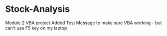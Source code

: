 # Stock-Analysis
Module 2 VBA project
Added Test Message to make sure VBA working - but can't use F5 key on my laptop
